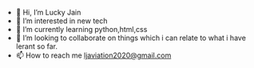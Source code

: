 - 👋 Hi, I’m Lucky Jain
- 👀 I’m interested in new tech
- 🌱 I’m currently learning python,html,css
- 💞️ I’m looking to collaborate on things which i can relate to what i have lerant so far.
- 📫 How to reach me ljaviation2020@gmail.com

<!---
Ljrockzzz/Ljrockzzz is a ✨ special ✨ repository because its `README.md` (this file) appears on your GitHub profile.
You can click the Preview link to take a look at your changes.
--->
